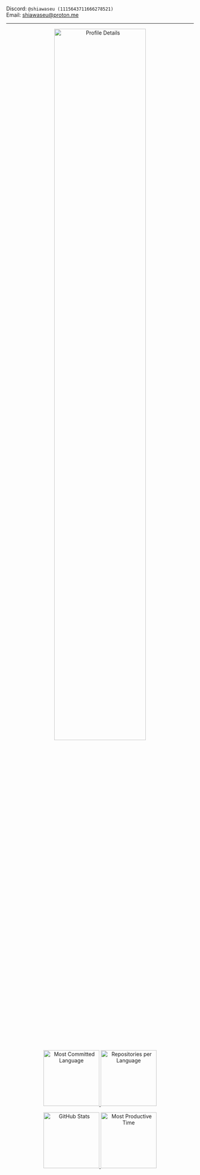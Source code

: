 Discord: `@shiawaseu (1115643711666278521)`  
Email: <a href="mailto:shiawaseu@proton.me">shiawaseu@proton.me</a>  

---

<p align="center">
  <a href="https://github.com/shiawaseu">
    <img src="http://github-profile-summary-cards.vercel.app/api/cards/profile-details?username=shiawaseu&theme=github_dark" alt="Profile Details" width="70%"/>
  </a>
</p>

<p align="center">
  <a href="https://github.com/shiawaseu">
    <img src="http://github-profile-summary-cards.vercel.app/api/cards/most-commit-language?username=shiawaseu&theme=github_dark" alt="Most Committed Language" height="150em"/>
    <img src="http://github-profile-summary-cards.vercel.app/api/cards/repos-per-language?username=shiawaseu&theme=github_dark" alt="Repositories per Language" height="150em"/>
  </a>
</p>

<p align="center">
  <a href="https://github.com/shiawaseu">
    <img src="http://github-profile-summary-cards.vercel.app/api/cards/stats?username=shiawaseu&theme=github_dark" alt="GitHub Stats" height="150em"/>
    <img src="http://github-profile-summary-cards.vercel.app/api/cards/productive-time?username=shiawaseu&theme=github_dark" alt="Most Productive Time" height="150em"/>
  </a>
</p>
